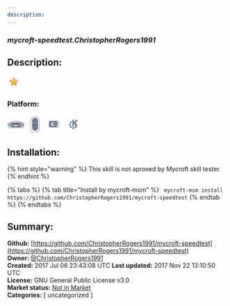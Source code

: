 ```yaml
---
description: 
---
```


### _mycroft-speedtest.ChristopherRogers1991_  
## Description:  
  
  
![](../.gitbook/assets/star.png)  
  
### Platform:  
 ![Mark I](../.gitbook/assets/mark-1-icon.png)  ![Mark II](../.gitbook/assets/mark-2-icon.png)  ![Picroft](../.gitbook/assets/picroft-icon.png)  ![plasmoid](../.gitbook/assets/kde.png)   
## Installation:  
{% hint style="warning" %}
This skill is not aproved by Mycroft skill tester.
{% endhint %}
    
{% tabs %}
{% tab title="Install by mycroft-msm" %}
``` mycroft-msm install https://github.com/ChristopherRogers1991/mycroft-speedtest```
{% endtab %}
  {% endtabs %}
    
## Summary:  
**Github:** [https://github.com/ChristopherRogers1991/mycroft-speedtest](https://github.com/ChristopherRogers1991/mycroft-speedtest)  
**Owner:** [@ChristopherRogers1991](https://github.com/ChristopherRogers1991)  
**Created:** 2017 Jul 06 23:43:08 UTC  **Last updated:** 2017 Nov 22 13:10:50 UTC  
**License:** GNU General Public License v3.0  
**Market status:** [Not in Market](https://market.mycroft.ai/skill/)  
**Categories:** [ uncategorized ]   
